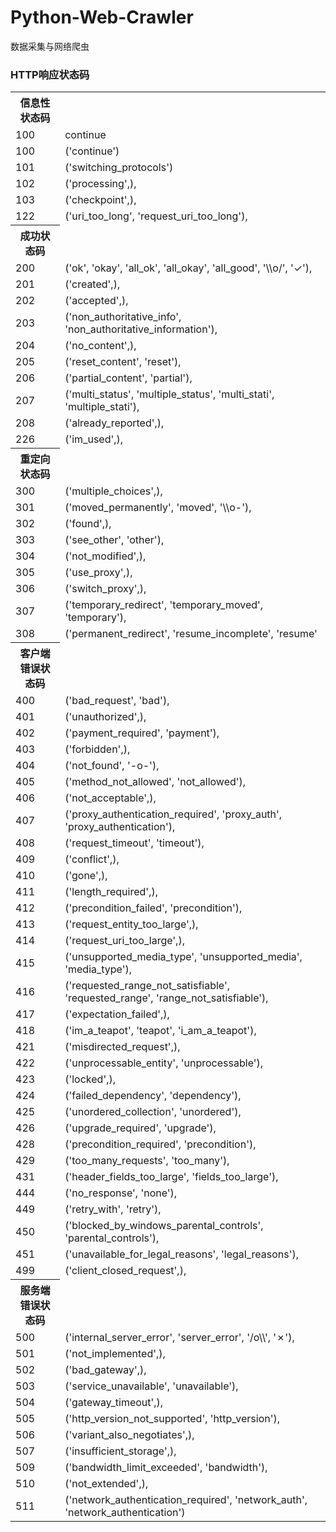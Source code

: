 # Python-Web-Crawler
数据采集与网络爬虫

### HTTP响应状态码
<table>
  <th>信息性状态码</th>
  <tr><td>100</td> <td>continue</td></tr>
  <tr><td>100</td> <td>('continue')</td></tr>
  <tr><td>101</td> <td>('switching_protocols')</td></tr>
  <tr><td>102</td> <td>('processing',),</td></tr>
  <tr><td>103</td> <td>('checkpoint',),</td></tr>
  <tr><td>122</td> <td>('uri_too_long', 'request_uri_too_long'),</td></tr>

  <th>成功状态码</th>
  <tr><td>200</td> <td>('ok', 'okay', 'all_ok', 'all_okay', 'all_good', '\\o/', '✓'),</td></tr>
  <tr><td>201</td> <td>('created',),</td></tr>
  <tr><td>202</td> <td>('accepted',),</td></tr>
  <tr><td>203</td> <td>('non_authoritative_info', 'non_authoritative_information'),</td></tr>
  <tr><td>204</td> <td>('no_content',),</td></tr>
  <tr><td>205</td> <td>('reset_content', 'reset'),</td></tr>
  <tr><td>206</td> <td>('partial_content', 'partial'),</td></tr>
  <tr><td>207</td> <td>('multi_status', 'multiple_status', 'multi_stati', 'multiple_stati'),</td></tr>
  <tr><td>208</td> <td>('already_reported',),</td></tr>
  <tr><td>226</td> <td>('im_used',),</td></tr>

  <th>重定向状态码</th>
  <tr><td>300</td> <td>('multiple_choices',),</td></tr>
  <tr><td>301</td> <td>('moved_permanently', 'moved', '\\o-'),</td></tr>
  <tr><td>302</td> <td>('found',),</td></tr>
  <tr><td>303</td> <td>('see_other', 'other'),</td></tr>
  <tr><td>304</td> <td>('not_modified',),</td></tr>
  <tr><td>305</td> <td>('use_proxy',),</td></tr>
  <tr><td>306</td> <td>('switch_proxy',),</td></tr>
  <tr><td>307</td> <td>('temporary_redirect', 'temporary_moved', 'temporary'),</td></tr>
  <tr><td>308</td> <td>('permanent_redirect', 'resume_incomplete', 'resume'</td></tr>

  <th>客户端错误状态码</th>
  <tr><td>400</td> <td>('bad_request', 'bad'),</td></tr>
  <tr><td>401</td> <td>('unauthorized',),</td></tr>
  <tr><td>402</td> <td>('payment_required', 'payment'),</td></tr>
  <tr><td>403</td> <td>('forbidden',),</td></tr>
  <tr><td>404</td> <td>('not_found', '-o-'),</td></tr>
  <tr><td>405</td> <td>('method_not_allowed', 'not_allowed'),</td></tr>
  <tr><td>406</td> <td>('not_acceptable',),</td></tr>
  <tr><td>407</td> <td>('proxy_authentication_required', 'proxy_auth', 'proxy_authentication'),</td></tr>
  <tr><td>408</td> <td>('request_timeout', 'timeout'),</td></tr>
  <tr><td>409</td> <td>('conflict',),</td></tr>
  <tr><td>410</td> <td>('gone',),</td></tr>
  <tr><td>411</td> <td>('length_required',),</td></tr>
  <tr><td>412</td> <td>('precondition_failed', 'precondition'),</td></tr>
  <tr><td>413</td> <td>('request_entity_too_large',),</td></tr>
  <tr><td>414</td> <td>('request_uri_too_large',),</td></tr>
  <tr><td>415</td> <td>('unsupported_media_type', 'unsupported_media', 'media_type'),</td></tr>
  <tr><td>416</td> <td>('requested_range_not_satisfiable', 'requested_range', 'range_not_satisfiable'),</td></tr>
  <tr><td>417</td> <td>('expectation_failed',),</td></tr>
  <tr><td>418</td> <td>('im_a_teapot', 'teapot', 'i_am_a_teapot'),</td></tr>
  <tr><td>421</td> <td>('misdirected_request',),</td></tr>
  <tr><td>422</td> <td>('unprocessable_entity', 'unprocessable'),</td></tr>
  <tr><td>423</td> <td>('locked',),</td></tr>
  <tr><td>424</td> <td>('failed_dependency', 'dependency'),</td></tr>
  <tr><td>425</td> <td>('unordered_collection', 'unordered'),</td></tr>
  <tr><td>426</td> <td>('upgrade_required', 'upgrade'),</td></tr>
  <tr><td>428</td> <td>('precondition_required', 'precondition'),</td></tr>
  <tr><td>429</td> <td>('too_many_requests', 'too_many'),</td></tr>
  <tr><td>431</td> <td>('header_fields_too_large', 'fields_too_large'),</td></tr>
  <tr><td>444</td> <td>('no_response', 'none'),</td></tr>
  <tr><td>449</td> <td>('retry_with', 'retry'),</td></tr>
  <tr><td>450</td> <td>('blocked_by_windows_parental_controls', 'parental_controls'),</td></tr>
  <tr><td>451</td> <td>('unavailable_for_legal_reasons', 'legal_reasons'),</td></tr>
  <tr><td>499</td> <td>('client_closed_request',),</td></tr>

  <th>服务端错误状态码</th>
  <tr><td>500</td> <td>('internal_server_error', 'server_error', '/o\\', '✗'),</td></tr>
  <tr><td>501</td> <td>('not_implemented',),</td></tr>
  <tr><td>502</td> <td>('bad_gateway',),</td></tr>
  <tr><td>503</td> <td>('service_unavailable', 'unavailable'),</td></tr>
  <tr><td>504</td> <td>('gateway_timeout',),</td></tr>
  <tr><td>505</td> <td>('http_version_not_supported', 'http_version'),</td></tr>
  <tr><td>506</td> <td>('variant_also_negotiates',),</td></tr>
  <tr><td>507</td> <td>('insufficient_storage',),</td></tr>
  <tr><td>509</td> <td>('bandwidth_limit_exceeded', 'bandwidth'),</td></tr>
  <tr><td>510</td> <td>('not_extended',),</td></tr>
  <tr><td>511</td> <td>('network_authentication_required', 'network_auth', 'network_authentication')</td></tr>
</table>